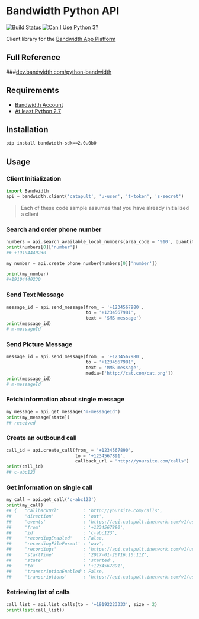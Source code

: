 # Bandwidth Python API

[![Build Status](https://travis-ci.org/Bandwidth/python-bandwidth.svg?branch=master)](https://travis-ci.org/Bandwidth/python-bandwidth) [![Can I Use Python 3?](https://caniusepython3.com/project/bandwidth-sdk.svg)](https://caniusepython3.com/project/bandwidth-sdk)

Client library for the [Bandwidth App Platform](http://ap.bandwidth.com/docs/rest-api/)

## Full Reference
###[dev.bandwidth.com/python-bandwidth](http://dev.bandwidth.com/python-bandwidth)


## Requirements
* [Bandwidth Account](http://bandwidth.com/products/application-platform/?utm_medium=social&utm_source=github&utm_campaign=dtolb&utm_content=_)
* [At least Python 2.7](https://www.python.org/downloads/)


## Installation

```bash
pip install bandwidth-sdk==2.0.0b0
```

## Usage

### Client Initialization
```python
import Bandwidth
api = bandwidth.client('catapult', 'u-user', 't-token', 's-secret')
```

> Each of these code sample assumes that you have already initialized a client

### Search and order phone number

```python
numbers = api.search_available_local_numbers(area_code = '910', quantity = 3)
print(numbers[0]['number'])
## +19104440230

my_number = api.create_phone_number(numbers[0]['number'])

print(my_number)
#+19104440230
```

### Send Text Message
```python
message_id = api.send_message(from_ = '+1234567980',
                              to = '+1234567981',
                              text = 'SMS message')
print(message_id)
# m-messageId
```

### Send Picture Message

```python
message_id = api.send_message(from_ = '+1234567980',
                              to = '+1234567981',
                              text = 'MMS message',
                              media=['http://cat.com/cat.png'])
print(message_id)
# m-messageId
```


### Fetch information about single message
```python
my_message = api.get_message('m-messageId')
print(my_message[state])
## received
```

### Create an outbound call

```python
call_id = api.create_call(from_ = '+1234567890',
	                      to = '+1234567891',
	                      callback_url = "http://yoursite.com/calls")
print(call_id)
## c-abc123
 ```

### Get information on single call

```python
my_call = api.get_call('c-abc123')
print(my_call)
## {   'callbackUrl'         : 'http://yoursite.com/calls',
##     'direction'           : 'out',
##     'events'              : 'https://api.catapult.inetwork.com/v1/users/u-abc/calls/c-abc123/events',
##     'from'                : '+1234567890',
##     'id'                  : 'c-abc123',
##     'recordingEnabled'    : False,
##     'recordingFileFormat' : 'wav',
##     'recordings'          : 'https://api.catapult.inetwork.com/v1/users/u-abc/calls/c-abc123/recordings',
##     'startTime'           : '2017-01-26T16:10:11Z',
##     'state'               : 'started',
##     'to'                  : '+1234567891',
##     'transcriptionEnabled': False,
##     'transcriptions'      : 'https://api.catapult.inetwork.com/v1/users/u-abc/calls/c-abc123/transcriptions'}
```

### Retrieving list of calls

```python
call_list = api.list_calls(to = '+19192223333', size = 2)
print(list(call_list))
```
